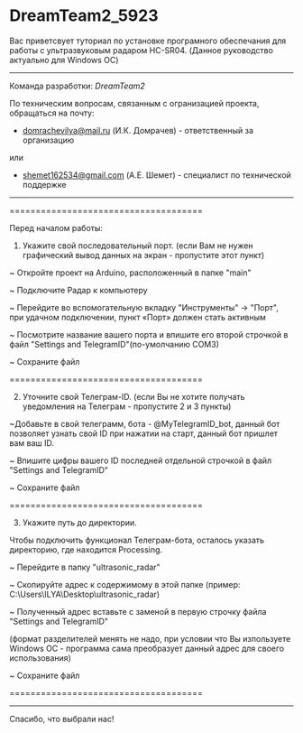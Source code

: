 # DreamTeam2_5923

Вас приветсвует туториал по установке програмного обеспечания для работы с ультразвуковым радаром HC-SR04.
(Данное руководство актуально для Windows ОС)
__________________________________________________________________________________________________________

Команда разработки: *DreamTeam2*

По техническим вопросам, связанным с огранизацией проекта, обращаться на почту: 

- domrachevilya@mail.ru (И.К. Домрачев) - ответственный за организацию

или

- shemet162534@gmail.com (А.Е. Шемет) - специалист по технической поддержке

__________________________________________________________________________________________________________

=====================================

Перед началом работы: 

1. Укажите свой последовательный порт. (если Вам не нужен графический вывод данных на экран - пропустите этот пункт)

~ Откройте проект на Arduino, расположенный в папке "main"

~ Подключите Радар к компьютеру

~ Перейдите во вспомогательную вкладку "Инструменты" -> "Порт", при удачном подключении, пункт «Порт» должен стать активным

~ Посмотрите название вашего порта и впишите его второй строчкой в файл "Settings and TelegramID"(по-умолчанию COM3)

~ Сохраните файл

=====================================

2. Уточните свой Телеграм-ID. (если Вы не хотите получать уведомления на Телеграм - пропустите 2 и 3 пункты)

~Добавьте в свой телеграмм, бота - @MyTelegramID_bot, данный бот позволяет узнать свой ID при нажатии на старт, данный бот пришлет вам ваш ID.

~ Впишите цифры вашего ID последней отдельной строчкой в файл "Settings and TelegramID"

~ Сохраните файл

=====================================

3. Укажите путь до директории.

Чтобы подключить функционал Телеграм-бота, осталось указать директорию, где находится Processing.

~ Перейдите в папку "ultrasonic_radar"

~ Скопируйте адрес к содержимому в этой папке (пример: C:\Users\ILYA\Desktop\ultrasonic_radar)

~ Полученный адрес вставьте с заменой в первую строчку файла "Settings and TelegramID" 

(формат разделителей менять не надо, при условии что Вы изпользуете Windows ОС - программа сама преобразует данный адрес для своего использования)

~ Сохраните файл

=====================================
__________________________________________________________________________________________________________

Спасибо, что выбрали нас!
